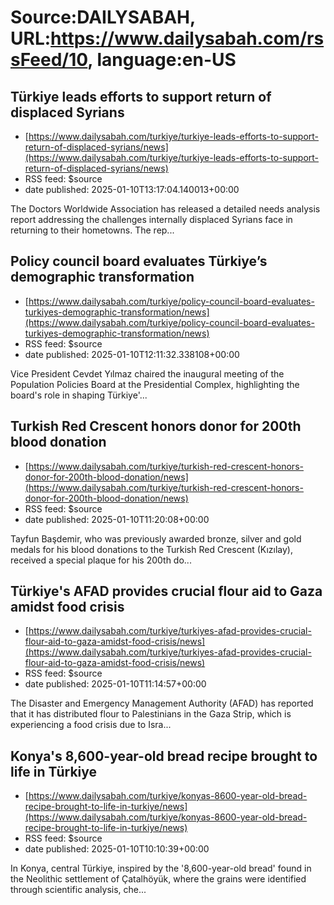 # Source:DAILYSABAH, URL:https://www.dailysabah.com/rssFeed/10, language:en-US

## Türkiye leads efforts to support return of displaced Syrians
 - [https://www.dailysabah.com/turkiye/turkiye-leads-efforts-to-support-return-of-displaced-syrians/news](https://www.dailysabah.com/turkiye/turkiye-leads-efforts-to-support-return-of-displaced-syrians/news)
 - RSS feed: $source
 - date published: 2025-01-10T13:17:04.140013+00:00

The Doctors Worldwide Association has released a detailed needs analysis report addressing the challenges internally displaced Syrians face in returning to their hometowns. The rep...

## Policy council board evaluates Türkiye’s demographic transformation
 - [https://www.dailysabah.com/turkiye/policy-council-board-evaluates-turkiyes-demographic-transformation/news](https://www.dailysabah.com/turkiye/policy-council-board-evaluates-turkiyes-demographic-transformation/news)
 - RSS feed: $source
 - date published: 2025-01-10T12:11:32.338108+00:00

Vice President Cevdet Yılmaz chaired the inaugural meeting of the Population Policies Board at the Presidential Complex, highlighting the board's role in shaping Türkiye'...

## Turkish Red Crescent honors donor for 200th blood donation
 - [https://www.dailysabah.com/turkiye/turkish-red-crescent-honors-donor-for-200th-blood-donation/news](https://www.dailysabah.com/turkiye/turkish-red-crescent-honors-donor-for-200th-blood-donation/news)
 - RSS feed: $source
 - date published: 2025-01-10T11:20:08+00:00

Tayfun Başdemir, who was previously awarded bronze, silver and gold medals for his blood donations to the Turkish Red Crescent (Kızılay), received a special plaque for his 200th do...

## Türkiye's AFAD provides crucial flour aid to Gaza amidst food crisis
 - [https://www.dailysabah.com/turkiye/turkiyes-afad-provides-crucial-flour-aid-to-gaza-amidst-food-crisis/news](https://www.dailysabah.com/turkiye/turkiyes-afad-provides-crucial-flour-aid-to-gaza-amidst-food-crisis/news)
 - RSS feed: $source
 - date published: 2025-01-10T11:14:57+00:00

The Disaster and Emergency Management Authority (AFAD) has reported that it has distributed flour to Palestinians in the Gaza Strip, which is experiencing a food crisis due to Isra...

## Konya's 8,600-year-old bread recipe brought to life in Türkiye
 - [https://www.dailysabah.com/turkiye/konyas-8600-year-old-bread-recipe-brought-to-life-in-turkiye/news](https://www.dailysabah.com/turkiye/konyas-8600-year-old-bread-recipe-brought-to-life-in-turkiye/news)
 - RSS feed: $source
 - date published: 2025-01-10T10:10:39+00:00

In Konya, central Türkiye, inspired by the '8,600-year-old bread' found in the Neolithic settlement of Çatalhöyük, where the grains were identified through scientific analysis, che...

